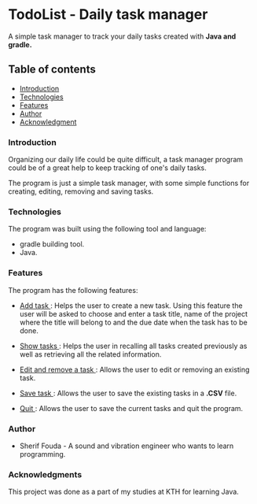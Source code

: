 # TodoList - Daily task manager

A simple task manager to track your daily tasks created with **Java and gradle.**
 
## Table of contents
* [Introduction](#Introduction) 
* [Technologies](#technologies)
* [Features](#Features) 
* [Author](#Author)
* [Acknowledgment](#Acknowledgments)


### Introduction
Organizing our daily life could be quite difficult, a task manager program could be of a great help to keep tracking of 
one's daily tasks. 

The program is just a simple task manager, with some simple functions for creating, editing, removing and saving tasks.

### Technologies

The program was built using the following tool and language:
 
* gradle building tool.
* Java.

### Features

The program has the following features: 

* <u>Add task </u>: Helps the user to create a new task. Using this feature the user will be asked to choose and enter a task title, name of the project where the title will belong to and the due date when the task has to be done. 
 
* <u>Show tasks </u>: Helps the user in recalling all tasks created previously as well as retrieving all the related information.

* <u>Edit and remove a task  </u>: Allows the user to edit or removing an existing task. 

* <u>Save task  </u>: Allows the user to save the existing tasks in a __.CSV__ file.

* <u>Quit </u>: Allows the user to save the current tasks and quit the program. 
### Author 
* Sherif Fouda - A sound and vibration engineer who wants to learn programming. 

### Acknowledgments
This project was done as a part of my studies at KTH for learning Java.